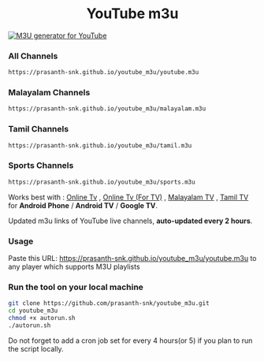 
<h1 align="center"> YouTube m3u </h1>

[![M3U generator for YouTube](https://github.com/prasanth-snk/youtube_m3u/actions/workflows/m3u_Generator.yml/badge.svg)](https://github.com/prasanth-snk/youtube_m3u/actions/workflows/m3u_Generator.yml)

### All Channels
``` bash
https://prasanth-snk.github.io/youtube_m3u/youtube.m3u
```
### Malayalam Channels
``` bash
https://prasanth-snk.github.io/youtube_m3u/malayalam.m3u
```

### Tamil Channels
``` bash
https://prasanth-snk.github.io/youtube_m3u/tamil.m3u
```

### Sports Channels
``` bash
https://prasanth-snk.github.io/youtube_m3u/sports.m3u
```

Works best with :   [Online Tv](https://play.google.com/store/apps/details?id=com.sp.tv) ,
                    [Online Tv (For TV)](https://play.google.com/store/apps/details?id=com.sp.onlinetv) ,
                    [Malayalam TV](https://play.google.com/store/apps/details?id=com.sp.tvmalayalam) ,
                    [Tamil TV](https://play.google.com/store/apps/details?id=com.sp.tvtamil) for **Android Phone** / **Android TV** / **Google TV**.


Updated m3u links of YouTube live channels, **auto-updated every 2 hours**.


### Usage
Paste this URL: https://prasanth-snk.github.io/youtube_m3u/youtube.m3u to any player which supports M3U playlists

### Run the tool on your local machine
``` bash
git clone https://github.com/prasanth-snk/youtube_m3u.git
cd youtube_m3u
chmod +x autorun.sh
./autorun.sh
```

Do not forget to add a cron job set for every 4 hours(or 5) if you plan to run the script locally.

